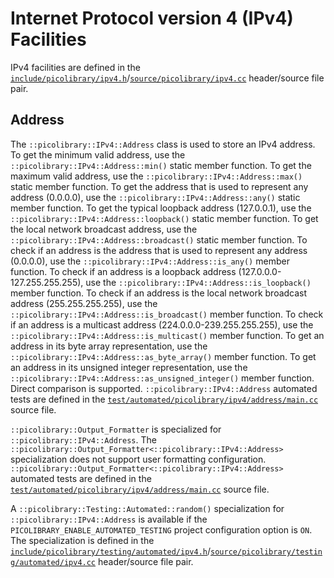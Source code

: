 # Internet Protocol version 4 (IPv4) Facilities
IPv4 facilities are defined in the
[`include/picolibrary/ipv4.h`](https://github.com/apcountryman/picolibrary/blob/main/include/picolibrary/ipv4.h)/[`source/picolibrary/ipv4.cc`](https://github.com/apcountryman/picolibrary/blob/main/source/picolibrary/ipv4.cc)
header/source file pair.

## Address
The `::picolibrary::IPv4::Address` class is used to store an IPv4 address.
To get the minimum valid address, use the `::picolibrary::IPv4::Address::min()` static
member function.
To get the maximum valid address, use the `::picolibrary::IPv4::Address::max()` static
member function.
To get the address that is used to represent any address (0.0.0.0), use the
`::picolibrary::IPv4::Address::any()` static member function.
To get the typical loopback address (127.0.0.1), use the
`::picolibrary::IPv4::Address::loopback()` static member function.
To get the local network broadcast address, use the
`::picolibrary::IPv4::Address::broadcast()` static member function.
To check if an address is the address that is used to represent any address (0.0.0.0), use
the `::picolibrary::IPv4::Address::is_any()` member function.
To check if an address is a loopback address (127.0.0.0-127.255.255.255), use the
`::picolibrary::IPv4::Address::is_loopback()` member function.
To check if an address is the local network broadcast address (255.255.255.255), use the
`::picolibrary::IPv4::Address::is_broadcast()` member function.
To check if an address is a multicast address (224.0.0.0-239.255.255.255), use the
`::picolibrary::IPv4::Address::is_multicast()` member function.
To get an address in its byte array representation, use the
`::picolibrary::IPv4::Address::as_byte_array()` member function.
To get an address in its unsigned integer representation, use the
`::picolibrary::IPv4::Address::as_unsigned_integer()` member function.
Direct comparison is supported.
`::picolibrary::IPv4::Address` automated tests are defined in the
[`test/automated/picolibrary/ipv4/address/main.cc`](https://github.com/apcountryman/picolibrary/blob/main/test/automated/picolibrary/ipv4/address/main.cc)
source file.

`::picolibrary::Output_Formatter` is specialized for `::picolibrary::IPv4::Address`.
The `::picolibrary::Output_Formatter<::picolibrary::IPv4::Address>` specialization does
not support user formatting configuration.
`::picolibrary::Output_Formatter<::picolibrary::IPv4::Address>` automated tests are
defined in the
[`test/automated/picolibrary/ipv4/address/main.cc`](https://github.com/apcountryman/picolibrary/blob/main/test/automated/picolibrary/ipv4/address/main.cc)
source file.

A `::picolibrary::Testing::Automated::random()` specialization for
`::picolibrary::IPv4::Address` is available if the `PICOLIBRARY_ENABLE_AUTOMATED_TESTING`
project configuration option is `ON`.
The specialization is defined in the
[`include/picolibrary/testing/automated/ipv4.h`](https://github.com/apcountryman/picolibrary/blob/main/include/picolibrary/testing/automated/ipv4.h)/[`source/picolibrary/testing/automated/ipv4.cc`](https://github.com/apcountryman/picolibrary/blob/main/source/picolibrary/testing/automated/ipv4.cc)
header/source file pair.
